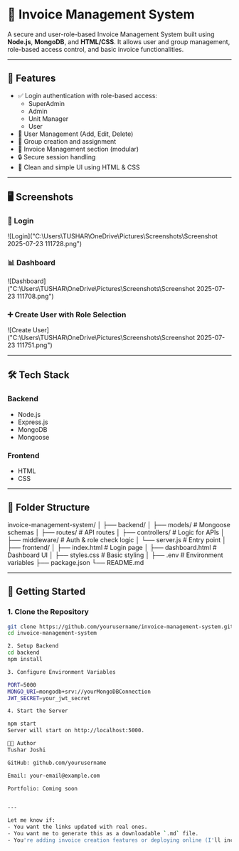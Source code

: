 # 🧾 Invoice Management System

A secure and user-role-based Invoice Management System built using **Node.js**, **MongoDB**, and **HTML/CSS**. It allows user and group management, role-based access control, and basic invoice functionalities.

---

## 🌟 Features

- ✅ Login authentication with role-based access:
  - SuperAdmin
  - Admin
  - Unit Manager
  - User
- 👤 User Management (Add, Edit, Delete)
- 🏢 Group creation and assignment
- 🧾 Invoice Management section (modular)
- 🔒 Secure session handling
- 🎨 Clean and simple UI using HTML & CSS

---

## 🖥️ Screenshots

### 🔐 Login
![Login]("C:\Users\TUSHAR\OneDrive\Pictures\Screenshots\Screenshot 2025-07-23 111728.png")

### 📊 Dashboard
![Dashboard]("C:\Users\TUSHAR\OneDrive\Pictures\Screenshots\Screenshot 2025-07-23 111708.png")

### ➕ Create User with Role Selection
![Create User]("C:\Users\TUSHAR\OneDrive\Pictures\Screenshots\Screenshot 2025-07-23 111751.png")

---

## 🛠️ Tech Stack

### Backend
- Node.js
- Express.js
- MongoDB
- Mongoose

### Frontend
- HTML
- CSS

---

## 📂 Folder Structure

invoice-management-system/
│
├── backend/
│ ├── models/ # Mongoose schemas
│ ├── routes/ # API routes
│ ├── controllers/ # Logic for APIs
│ ├── middleware/ # Auth & role check logic
│ └── server.js # Entry point
│
├── frontend/
│ ├── index.html # Login page
│ ├── dashboard.html # Dashboard UI
│ ├── styles.css # Basic styling
│
├── .env # Environment variables
├── package.json
└── README.md


---

## 🚀 Getting Started

### 1. Clone the Repository

```bash
git clone https://github.com/yourusername/invoice-management-system.git
cd invoice-management-system

2. Setup Backend
cd backend
npm install

3. Configure Environment Variables

PORT=5000
MONGO_URI=mongodb+srv://yourMongoDBConnection
JWT_SECRET=your_jwt_secret

4. Start the Server

npm start
Server will start on http://localhost:5000.

👨‍💻 Author
Tushar Joshi

GitHub: github.com/yourusername

Email: your-email@example.com

Portfolio: Coming soon


---

Let me know if:
- You want the links updated with real ones.
- You want me to generate this as a downloadable `.md` file.
- You're adding invoice creation features or deploying online (I'll include those too).



